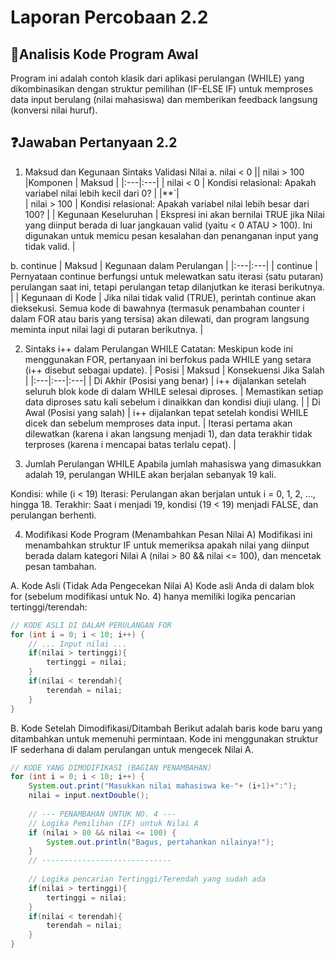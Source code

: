 # Laporan Percobaan 2.2

## 📄Analisis Kode Program Awal
Program ini adalah contoh klasik dari aplikasi perulangan (WHILE) yang dikombinasikan dengan struktur pemilihan (IF-ELSE IF) untuk memproses data input berulang (nilai mahasiswa) dan memberikan feedback langsung (konversi nilai huruf).

## ❓Jawaban Pertanyaan 2.2
1. Maksud dan Kegunaan Sintaks Validasi Nilai
a. nilai < 0 || nilai > 100
|Komponen |	Maksud |
|:---|:---|
| nilai < 0 |	Kondisi relasional: Apakah variabel nilai lebih kecil dari 0? |
|**`|	
| nilai > 100 |	Kondisi relasional: Apakah variabel nilai lebih besar dari 100? |
| Kegunaan Keseluruhan | Ekspresi ini akan bernilai TRUE jika Nilai yang diinput berada di luar jangkauan valid (yaitu < 0 ATAU > 100). Ini digunakan untuk memicu pesan kesalahan dan penanganan input yang tidak valid. |

b. continue
| Maksud | Kegunaan dalam Perulangan |
|:---|:---|
| continue | Pernyataan continue berfungsi untuk melewatkan satu iterasi (satu putaran) perulangan saat ini, tetapi perulangan tetap dilanjutkan ke iterasi berikutnya. |
| Kegunaan di Kode | Jika nilai tidak valid (TRUE), perintah continue akan dieksekusi. Semua kode di bawahnya (termasuk penambahan counter i dalam FOR atau baris yang tersisa) akan dilewati, dan program langsung meminta input nilai lagi di putaran berikutnya. |

2. Sintaks i++ dalam Perulangan WHILE
Catatan: Meskipun kode ini menggunakan FOR, pertanyaan ini berfokus pada WHILE yang setara (i++ disebut sebagai update).
| Posisi | Maksud | Konsekuensi Jika Salah |
|:---|:---|:---|
| Di Akhir (Posisi yang benar) | i++ dijalankan setelah seluruh blok kode di dalam WHILE selesai diproses. | Memastikan setiap data diproses satu kali sebelum i dinaikkan dan kondisi diuji ulang. |
| Di Awal (Posisi yang salah) | i++ dijalankan tepat setelah kondisi WHILE dicek dan sebelum memproses data input. | Iterasi pertama akan dilewatkan (karena i akan langsung menjadi 1), dan data terakhir tidak terproses (karena i mencapai batas terlalu cepat). |

3. Jumlah Perulangan WHILE 
Apabila jumlah mahasiswa yang dimasukkan adalah 19, perulangan WHILE akan berjalan sebanyak 19 kali.

Kondisi: while (i < 19)
Iterasi: Perulangan akan berjalan untuk i = 0, 1, 2, ..., hingga 18.
Terakhir: Saat i menjadi 19, kondisi (19 < 19) menjadi FALSE, dan perulangan berhenti.

4. Modifikasi Kode Program (Menambahkan Pesan Nilai A)
Modifikasi ini menambahkan struktur IF untuk memeriksa apakah nilai yang diinput berada dalam kategori Nilai A (nilai > 80 && nilai <= 100), dan mencetak pesan tambahan.

A. Kode Asli (Tidak Ada Pengecekan Nilai A)
Kode asli Anda di dalam blok for (sebelum modifikasi untuk No. 4) hanya memiliki logika pencarian tertinggi/terendah:
```java
// KODE ASLI DI DALAM PERULANGAN FOR
for (int i = 0; i < 10; i++) {
    // ... Input nilai ...
    if(nilai > tertinggi){
        tertinggi = nilai;
    }
    if(nilai < terendah){
        terendah = nilai;
    }
}
```

B. Kode Setelah Dimodifikasi/Ditambah
Berikut adalah baris kode baru yang ditambahkan untuk memenuhi permintaan. Kode ini menggunakan struktur IF sederhana di dalam perulangan untuk mengecek Nilai A.
```java
// KODE YANG DIMODIFIKASI (BAGIAN PENAMBAHAN)
for (int i = 0; i < 10; i++) {
    System.out.print("Masukkan nilai mahasiswa ke-"+ (i+1)+":");
    nilai = input.nextDouble();
    
    // --- PENAMBAHAN UNTUK NO. 4 ---
    // Logika Pemilihan (IF) untuk Nilai A
    if (nilai > 80 && nilai <= 100) { 
        System.out.println("Bagus, pertahankan nilainya!");
    }
    // -----------------------------
    
    // Logika pencarian Tertinggi/Terendah yang sudah ada
    if(nilai > tertinggi){
        tertinggi = nilai;
    }
    if(nilai < terendah){
        terendah = nilai;
    }
}
```
